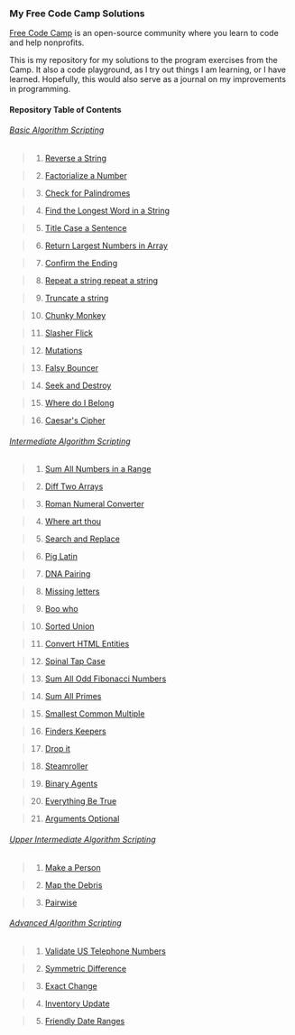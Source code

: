 ### My Free Code Camp Solutions

[Free Code Camp](http://www.freecodecamp.com/) is an open-source community where you learn to code and help nonprofits.

This is my repository for my solutions to the program exercises from the Camp. It also a code playground, as I try out things I am learning, or I have learned. Hopefully, this would also serve as a journal on my improvements in programming.

#### Repository Table of Contents
###### [Basic Algorithm Scripting](https://github.com/dcnr/FreeCodeCamp/tree/master/src/bonfires/basic-algorithm-scripting)

>1. [Reverse a String](https://github.com/dcnr/FreeCodeCamp/blob/master/src/bonfires/basic-algorithm-scripting/02-reverse-a-string.js)

>2. [Factorialize a Number](https://github.com/dcnr/FreeCodeCamp/blob/master/src/bonfires/basic-algorithm-scripting/03-factorialize-a-number.js)

>3. [Check for Palindromes](https://github.com/dcnr/FreeCodeCamp/blob/master/src/bonfires/basic-algorithm-scripting/04-check-for-palindromes.js)

>4. [Find the Longest Word in a String](https://github.com/dcnr/FreeCodeCamp/blob/master/src/bonfires/basic-algorithm-scripting/05-find-the-longest-word-in-a-string.js)

>5. [Title Case a Sentence](https://github.com/dcnr/FreeCodeCamp/blob/master/src/bonfires/basic-algorithm-scripting/06-title-case-a-sentence.js)

>6. [Return Largest Numbers in Array](https://github.com/dcnr/FreeCodeCamp/blob/master/src/bonfires/basic-algorithm-scripting/07-return-largest-numbers-in-arrays.js)

>7. [Confirm the Ending](https://github.com/dcnr/FreeCodeCamp/blob/master/src/bonfires/basic-algorithm-scripting/08-confirm-the-ending.js)

>8. [Repeat a string repeat a string](https://github.com/dcnr/FreeCodeCamp/blob/master/src/bonfires/basic-algorithm-scripting/09-repeat-a-string-repeat-a-string.js)

>9. [Truncate a string](https://github.com/dcnr/FreeCodeCamp/blob/master/src/bonfires/basic-algorithm-scripting/10-truncate-a-string.js)

>10. [Chunky Monkey](https://github.com/dcnr/FreeCodeCamp/blob/master/src/bonfires/basic-algorithm-scripting/11-chunky-monkey.js)

>11. [Slasher Flick](https://github.com/dcnr/FreeCodeCamp/blob/master/src/bonfires/basic-algorithm-scripting/12-slasher-flick.js)

>12. [Mutations](https://github.com/dcnr/FreeCodeCamp/blob/master/src/bonfires/basic-algorithm-scripting/13-mutations.js)

>13. [Falsy Bouncer](https://github.com/dcnr/FreeCodeCamp/blob/master/src/bonfires/basic-algorithm-scripting/14-falsy-bouncer.js)

>14. [Seek and Destroy](https://github.com/dcnr/FreeCodeCamp/blob/master/src/bonfires/basic-algorithm-scripting/15-seek-and-destroy.js)

>15. [Where do I Belong](https://github.com/dcnr/FreeCodeCamp/blob/master/src/bonfires/basic-algorithm-scripting/16-where-do-i-belong.js)

>16. [Caesar's Cipher](https://github.com/dcnr/FreeCodeCamp/blob/master/src/bonfires/basic-algorithm-scripting/17-caesar-cipher.js)

###### [Intermediate Algorithm Scripting](https://github.com/dcnr/FreeCodeCamp/tree/master/src/bonfires/intermediate-algorithm-scripting)

>1. [Sum All Numbers in a Range](https://github.com/dcnr/FreeCodeCamp/blob/master/src/bonfires/intermediate-algorithm-scripting/01-sum-all-numbers-in-a-range.js)

>2. [Diff Two Arrays](https://github.com/dcnr/FreeCodeCamp/blob/master/src/bonfires/intermediate-algorithm-scripting/02-diff-two-arrays.js)

>3. [Roman Numeral Converter](https://github.com/dcnr/FreeCodeCamp/blob/master/src/bonfires/intermediate-algorithm-scripting/03-roman-numeral-converter.js)

>4. [Where art thou](https://github.com/dcnr/FreeCodeCamp/blob/master/src/bonfires/intermediate-algorithm-scripting/04-where-art-thou.js)

>5. [Search and Replace](https://github.com/dcnr/FreeCodeCamp/blob/master/src/bonfires/intermediate-algorithm-scripting/05-search-and-replace.js)

>6. [Pig Latin](https://github.com/dcnr/FreeCodeCamp/blob/master/src/bonfires/intermediate-algorithm-scripting/06-pig-latin.js)

>7. [DNA Pairing](https://github.com/dcnr/FreeCodeCamp/blob/master/src/bonfires/intermediate-algorithm-scripting/07-dna-pairing.js)

>8. [Missing letters](https://github.com/dcnr/FreeCodeCamp/blob/master/src/bonfires/intermediate-algorithm-scripting/08-missing-letters.js)

>9. [Boo who](https://github.com/dcnr/FreeCodeCamp/blob/master/src/bonfires/intermediate-algorithm-scripting/09-boo-who.js)

>10. [Sorted Union](https://github.com/dcnr/FreeCodeCamp/blob/master/src/bonfires/intermediate-algorithm-scripting/10-sorted-union.js)

>11. [Convert HTML Entities](https://github.com/dcnr/FreeCodeCamp/blob/master/src/bonfires/intermediate-algorithm-scripting/11-convert-html-entities.js)

>12. [Spinal Tap Case](https://github.com/dcnr/FreeCodeCamp/blob/master/src/bonfires/intermediate-algorithm-scripting/12-spinal-tap-case.js)

>13. [Sum All Odd Fibonacci Numbers](https://github.com/dcnr/FreeCodeCamp/blob/master/src/bonfires/intermediate-algorithm-scripting/13-sum-all-odd-fibonacci-numbers.js)

>14. [Sum All Primes](https://github.com/dcnr/FreeCodeCamp/blob/master/src/bonfires/intermediate-algorithm-scripting/14-sum-all-primes.js)

>15. [Smallest Common Multiple](https://github.com/dcnr/FreeCodeCamp/blob/master/src/bonfires/intermediate-algorithm-scripting/15-smallest-common-multiple.js)

>16. [Finders Keepers](https://github.com/dcnr/FreeCodeCamp/blob/master/src/bonfires/intermediate-algorithm-scripting/16-finders-keepers.js)

>17. [Drop it](https://github.com/dcnr/FreeCodeCamp/blob/master/src/bonfires/intermediate-algorithm-scripting/17-drop-it.js)

>18. [Steamroller](https://github.com/dcnr/FreeCodeCamp/blob/master/src/bonfires/intermediate-algorithm-scripting/18-steamroller.js)

>19. [Binary Agents](https://github.com/dcnr/FreeCodeCamp/blob/master/src/bonfires/intermediate-algorithm-scripting/19-binary-agents.js)

>20. [Everything Be True](https://github.com/dcnr/FreeCodeCamp/blob/master/src/bonfires/intermediate-algorithm-scripting/20-everything-be-true.js)

>21. [Arguments Optional](https://github.com/dcnr/FreeCodeCamp/blob/master/src/bonfires/intermediate-algorithm-scripting/21-arguments-optional.js)

###### [Upper Intermediate Algorithm Scripting](https://github.com/dcnr/FreeCodeCamp/tree/master/src/bonfires/upper-intermediate-algorithm-scripting)

>1. [Make a Person](https://github.com/dcnr/FreeCodeCamp/blob/master/src/bonfires/upper-intermediate-algorithm-scripting/01-make-a-person.js)

>2. [Map the Debris](https://github.com/dcnr/FreeCodeCamp/blob/master/src/bonfires/upper-intermediate-algorithm-scripting/02-map-the-debris.js)

>3. [Pairwise](https://github.com/dcnr/FreeCodeCamp/blob/master/src/bonfires/upper-intermediate-algorithm-scripting/03-pairwise.js)

###### [Advanced Algorithm Scripting](https://github.com/dcnr/FreeCodeCamp/tree/master/src/bonfires/advanced-algorithm-scripting)

>1. [Validate US Telephone Numbers](https://github.com/dcnr/FreeCodeCamp/blob/master/src/bonfires/advanced-algorithm-scripting/01-validate-us-telephone-numbers.js)

>2. [Symmetric Difference](https://github.com/dcnr/FreeCodeCamp/blob/master/src/bonfires/advanced-algorithm-scripting/02-symmetric-difference.js)

>3. [Exact Change](https://github.com/dcnr/FreeCodeCamp/blob/master/src/bonfires/advanced-algorithm-scripting/03-exact-change.js)

>4. [Inventory Update](https://github.com/dcnr/FreeCodeCamp/blob/master/src/bonfires/advanced-algorithm-scripting/04-inventory-update.js)

>5. [Friendly Date Ranges](https://github.com/dcnr/FreeCodeCamp/blob/master/src/bonfires/advanced-algorithm-scripting/06-friendly-date-ranges.js)
